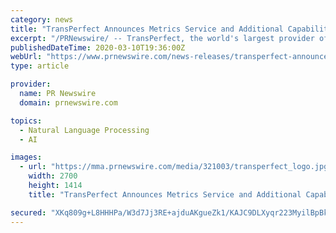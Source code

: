```yaml
---
category: news
title: "TransPerfect Announces Metrics Service and Additional Capabilities to Enhance Accuracy in Translation"
excerpt: "/PRNewswire/ -- TransPerfect, the world's largest provider of language and technology solutions for global business, today announced the TransPerfect"
publishedDateTime: 2020-03-10T19:36:00Z
webUrl: "https://www.prnewswire.com/news-releases/transperfect-announces-metrics-service-and-additional-capabilities-to-enhance-accuracy-in-translation-301020975.html"
type: article

provider:
  name: PR Newswire
  domain: prnewswire.com

topics:
  - Natural Language Processing
  - AI

images:
  - url: "https://mma.prnewswire.com/media/321003/transperfect_logo.jpg?p=facebook"
    width: 2700
    height: 1414
    title: "TransPerfect Announces Metrics Service and Additional Capabilities to Enhance Accuracy in Translation"

secured: "XKq809g+L8HHHPa/W3d7Jj3RE+ajduAKgueZk1/KAJC9DLXyqr223MyilBpBkdF54e4mszeDpYEgPaLvVC1TFw3AGEw5dJ5Q6pT5emQNNoL3NGOxet8bDjxpdjhYb5nfwfJbyTlUqiXyYDVpCDU+qa+OBX4wzwyZn71ALKqnMQ0qOadkPjC15xxuQ50E6T8n8s6TYfztuX/3zw2WINGIQfymfu2VpnurFv9txG93CBHmRCMcjcLWqoRp1jPZiaqSE7k5QzWd8cyFo8sKWNfnxV1/c2cOQuqQLM/LLFTF1utdJ/Fl7jYn+uzM3iitKu8F;m0SbTZF/gKpl+asUS+w/lQ=="
---
```


